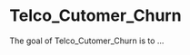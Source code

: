 
# Telco_Cutomer_Churn

<!-- badges: start -->
<!-- badges: end -->

The goal of Telco_Cutomer_Churn is to ...

